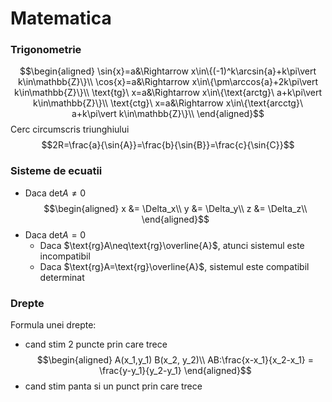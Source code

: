 # Matematica
### Trigonometrie
$$\begin{aligned}
\sin{x}=a&\Rightarrow x\in\{(-1)^k\arcsin{a}+k\pi\vert k\in\mathbb{Z}\}\\
\cos{x}=a&\Rightarrow x\in\{\pm\arccos{a}+2k\pi\vert k\in\mathbb{Z}\}\\
\text{tg}\ x=a&\Rightarrow x\in\{\text{arctg}\ a+k\pi\vert k\in\mathbb{Z}\}\\
\text{ctg}\ x=a&\Rightarrow x\in\{\text{arcctg}\ a+k\pi\vert k\in\mathbb{Z}\}\\
\end{aligned}$$
Cerc circumscris triunghiului
$$2R=\frac{a}{\sin{A}}=\frac{b}{\sin{B}}=\frac{c}{\sin{C}}$$
### Sisteme de ecuatii
- Daca $\text{det}{A}\neq 0$
$$\begin{aligned}
x &= \Delta_x\\
y &= \Delta_y\\
z &= \Delta_z\\
\end{aligned}$$
- Daca $\text{det}A = 0$ 
	- Daca $\text{rg}A\neq\text{rg}\overline{A}$, atunci sistemul este incompatibil
	- Daca $\text{rg}A=\text{rg}\overline{A}$, sistemul este compatibil determinat

### Drepte
Formula unei drepte:
- cand stim 2 puncte prin care trece
  $$\begin{aligned} A(x_1,y_1) B(x_2, y_2)\\ AB:\frac{x-x_1}{x_2-x_1} = \frac{y-y_1}{y_2-y_1} \end{aligned}$$
- cand stim panta si un punct prin care trece